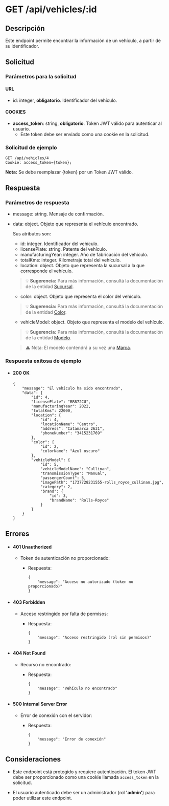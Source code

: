 # GET /api/vehicles/:id

## Descripción

Este endpoint permite encontrar la información de un vehículo, a partir de su identificador.

## Solicitud

### Parámetros para la solicitud

#### URL

- id: integer, **obligatorio**. Identificador del vehículo.

#### COOKIES

- **access_token**: string, **obligatorio**. Token JWT válido para autenticar al usuario.
  - Este token debe ser enviado como una cookie en la solicitud.

### Solicitud de ejemplo

```
GET /api/vehicles/4
Cookie: access_token={token};
```

**Nota:** Se debe reemplazar {token} por un Token JWT válido.

## Respuesta

### Parámetros de respuesta

- message: string. Mensaje de confirmación.
- data: object. Objeto que representa el vehículo encontrado.

  Sus atributos son:

  - id: integer. Identificador del vehículo.
  - licensePlate: string. Patente del vehículo.
  - manufacturingYear: integer. Año de fabricación del vehículo.
  - totalKms: integer. Kilometraje total del vehículo.
  - location: object. Objeto que representa la sucursal a la que corresponde el vehículo.

  > 💡 **Sugerencia:** Para más información, consultá la documentación de la entidad [Sucursal](../../location/main/main.md).

  - color: object. Objeto que representa el color del vehículo.

  > 💡 **Sugerencia:** Para más información, consultá la documentación de la entidad [Color](../../color/main/main.md).

  - vehicleModel: object. Objeto que representa el modelo del vehículo.

  > 💡 **Sugerencia:** Para más información, consultá la documentación de la entidad [Modelo](../../vehicle-model/main/main.md).

  > ⚠️ Nota: El modelo contendrá a su vez una [Marca](../../brand/main/main.md).

### Respuesta exitosa de ejemplo

- #### 200 OK

  ```
  {
      "message": "El vehículo ha sido encontrado",
      "data": {
          "id": 4,
          "licensePlate": "RR872CU",
          "manufacturingYear": 2022,
          "totalKms": 22000,
          "location": {
              "id": 4,
              "locationName": "Centro",
              "address": "Catamarca 2631",
              "phoneNumber": "3415231769"
          },
          "color": {
              "id": 2,
              "colorName": "Azul oscuro"
          },
          "vehicleModel": {
              "id": 5,
              "vehicleModelName": "Cullinan",
              "transmissionType": "Manual",
              "passengerCount": 5,
              "imagePath": "1737728231555-rolls_royce_cullinan.jpg",
              "category": 2,
              "brand": {
                  "id": 3,
                  "brandName": "Rolls-Royce"
              }
          }
      }
  }
  ```

## Errores

- #### 401 Unauthorized

  - Token de autenticación no proporcionado:

    - Respuesta:

      ```
      {
          "message": "Acceso no autorizado (token no proporcionado)"
      }
      ```

- #### 403 Forbidden

  - Acceso restringido por falta de permisos:

    - Respuesta:

      ```
      {
          "message": "Acceso restringido (rol sin permisos)"
      }
      ```

- #### 404 Not Found

  - Recurso no encontrado:

    - Respuesta:

      ```
      {
          "message": "Vehículo no encontrado"
      }
      ```

- #### 500 Internal Server Error

  - Error de conexión con el servidor:

    - Respuesta:

      ```
      {
          "message": "Error de conexión"
      }
      ```

## Consideraciones

- Este endpoint está protegido y requiere autenticación. El token JWT debe ser proporcionado como una cookie llamada `access_token` en la solicitud.

- El usuario autenticado debe ser un administrador (rol **'admin'**) para poder utilizar este endpoint.
